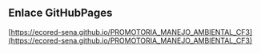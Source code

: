## **Enlace GitHubPages**

[https://ecored-sena.github.io/PROMOTORIA_MANEJO_AMBIENTAL_CF3](https://ecored-sena.github.io/PROMOTORIA_MANEJO_AMBIENTAL_CF3)